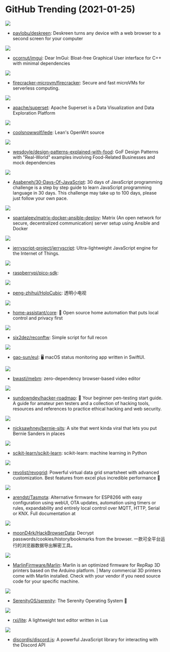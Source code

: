 # GitHub Trending (2021-01-25)

![](https://img.shields.io/badge/TypeScript-New%201-green?style=flat-square&logo=appveyor)
- [pavlobu/deskreen](https://github.com/pavlobu/deskreen): Deskreen turns any device with a web browser to a second screen for your computer

![](https://img.shields.io/badge/C%2B%2B-New%20225-green?style=flat-square&logo=appveyor)
- [ocornut/imgui](https://github.com/ocornut/imgui): Dear ImGui: Bloat-free Graphical User interface for C++ with minimal dependencies

![](https://img.shields.io/badge/Rust-New%20227-green?style=flat-square&logo=appveyor)
- [firecracker-microvm/firecracker](https://github.com/firecracker-microvm/firecracker): Secure and fast microVMs for serverless computing.

![](https://img.shields.io/badge/Python-New%20483-green?style=flat-square&logo=appveyor)
- [apache/superset](https://github.com/apache/superset): Apache Superset is a Data Visualization and Data Exploration Platform

![](https://img.shields.io/badge/C-New%2065-green?style=flat-square&logo=appveyor)
- [coolsnowwolf/lede](https://github.com/coolsnowwolf/lede): Lean's OpenWrt source

![](https://img.shields.io/badge/C%23-New%20140-green?style=flat-square&logo=appveyor)
- [wesdoyle/design-patterns-explained-with-food](https://github.com/wesdoyle/design-patterns-explained-with-food): GoF Design Patterns with "Real-World" examples involving Food-Related Businesses and mock dependencies

![](https://img.shields.io/badge/JavaScript-New%20278-green?style=flat-square&logo=appveyor)
- [Asabeneh/30-Days-Of-JavaScript](https://github.com/Asabeneh/30-Days-Of-JavaScript): 30 days of JavaScript programming challenge is a step by step guide to learn JavaScript programming language in 30 days. This challenge may take up to 100 days, please just follow your own pace.

![](https://img.shields.io/badge/HTML-New%20107-green?style=flat-square&logo=appveyor)
- [spantaleev/matrix-docker-ansible-deploy](https://github.com/spantaleev/matrix-docker-ansible-deploy): Matrix (An open network for secure, decentralized communication) server setup using Ansible and Docker

![](https://img.shields.io/badge/C-New%20331-green?style=flat-square&logo=appveyor)
- [jerryscript-project/jerryscript](https://github.com/jerryscript-project/jerryscript): Ultra-lightweight JavaScript engine for the Internet of Things.

![](https://img.shields.io/badge/C-New%20109-green?style=flat-square&logo=appveyor)
- [raspberrypi/pico-sdk](https://github.com/raspberrypi/pico-sdk): 

![](https://img.shields.io/badge/C-New%20110-green?style=flat-square&logo=appveyor)
- [peng-zhihui/HoloCubic](https://github.com/peng-zhihui/HoloCubic): 透明小电视

![](https://img.shields.io/badge/Python-New%20295-green?style=flat-square&logo=appveyor)
- [home-assistant/core](https://github.com/home-assistant/core): 🏡 Open source home automation that puts local control and privacy first

![](https://img.shields.io/badge/Shell-New%2032-green?style=flat-square&logo=appveyor)
- [six2dez/reconftw](https://github.com/six2dez/reconftw): Simple script for full recon

![](https://img.shields.io/badge/Swift-New%20123-green?style=flat-square&logo=appveyor)
- [gao-sun/eul](https://github.com/gao-sun/eul): 🖥️ macOS status monitoring app written in SwiftUI.

![](https://img.shields.io/badge/JavaScript-New%2079-green?style=flat-square&logo=appveyor)
- [bwasti/mebm](https://github.com/bwasti/mebm): zero-dependency browser-based video editor

![](https://img.shields.io/badge/none-New%2050-green?style=flat-square&logo=appveyor)
- [sundowndev/hacker-roadmap](https://github.com/sundowndev/hacker-roadmap): 📌 Your beginner pen-testing start guide. A guide for amateur pen testers and a collection of hacking tools, resources and references to practice ethical hacking and web security.

![](https://img.shields.io/badge/Python-New%2032-green?style=flat-square&logo=appveyor)
- [nicksawhney/bernie-sits](https://github.com/nicksawhney/bernie-sits): A site that went kinda viral that lets you put Bernie Sanders in places

![](https://img.shields.io/badge/Python-New%20131-green?style=flat-square&logo=appveyor)
- [scikit-learn/scikit-learn](https://github.com/scikit-learn/scikit-learn): scikit-learn: machine learning in Python

![](https://img.shields.io/badge/TypeScript-New%20349-green?style=flat-square&logo=appveyor)
- [revolist/revogrid](https://github.com/revolist/revogrid): Powerful virtual data grid smartsheet with advanced customization. Best features from excel plus incredible performance 🔋

![](https://img.shields.io/badge/C-New%2050-green?style=flat-square&logo=appveyor)
- [arendst/Tasmota](https://github.com/arendst/Tasmota): Alternative firmware for ESP8266 with easy configuration using webUI, OTA updates, automation using timers or rules, expandability and entirely local control over MQTT, HTTP, Serial or KNX. Full documentation at

![](https://img.shields.io/badge/Go-New%2046-green?style=flat-square&logo=appveyor)
- [moonD4rk/HackBrowserData](https://github.com/moonD4rk/HackBrowserData): Decrypt passwords/cookies/history/bookmarks from the browser. 一款可全平台运行的浏览器数据导出解密工具。

![](https://img.shields.io/badge/C%2B%2B-New%2025-green?style=flat-square&logo=appveyor)
- [MarlinFirmware/Marlin](https://github.com/MarlinFirmware/Marlin): Marlin is an optimized firmware for RepRap 3D printers based on the Arduino platform. | Many commercial 3D printers come with Marlin installed. Check with your vendor if you need source code for your specific machine.

![](https://img.shields.io/badge/C%2B%2B-New%2070-green?style=flat-square&logo=appveyor)
- [SerenityOS/serenity](https://github.com/SerenityOS/serenity): The Serenity Operating System 🐞

![](https://img.shields.io/badge/Lua-New%2036-green?style=flat-square&logo=appveyor)
- [rxi/lite](https://github.com/rxi/lite): A lightweight text editor written in Lua

![](https://img.shields.io/badge/JavaScript-New%2045-green?style=flat-square&logo=appveyor)
- [discordjs/discord.js](https://github.com/discordjs/discord.js): A powerful JavaScript library for interacting with the Discord API

